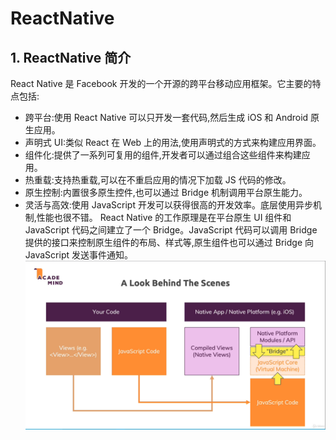 # ReactNative

## 1. ReactNative 简介

React Native 是 Facebook 开发的一个开源的跨平台移动应用框架。它主要的特点包括:

- 跨平台:使用 React Native 可以只开发一套代码,然后生成 iOS 和 Android 原生应用。
- 声明式 UI:类似 React 在 Web 上的用法,使用声明式的方式来构建应用界面。
- 组件化:提供了一系列可复用的组件,开发者可以通过组合这些组件来构建应用。
- 热重载:支持热重载,可以在不重启应用的情况下加载 JS 代码的修改。
- 原生控制:内置很多原生控件,也可以通过 Bridge 机制调用平台原生能力。
- 灵活与高效:使用 JavaScript 开发可以获得很高的开发效率。底层使用异步机制,性能也很不错。
  React Native 的工作原理是在平台原生 UI 组件和 JavaScript 代码之间建立了一个 Bridge。JavaScript 代码可以调用 Bridge 提供的接口来控制原生组件的布局、样式等,原生组件也可以通过 Bridge 向 JavaScript 发送事件通知。
  ![RN工作原理](../../src/RN//RNWorkPrinciple.png)
